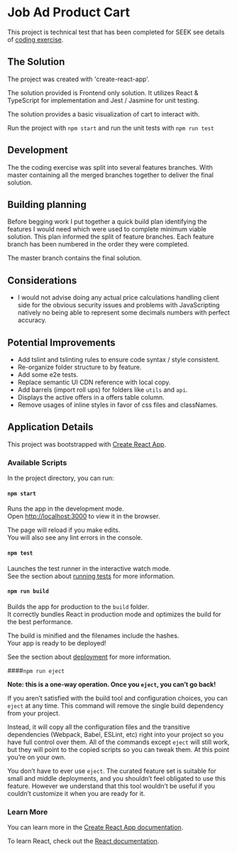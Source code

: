 
# Job Ad Product Cart

This project is technical test that has been completed for SEEK see details of [coding exercise](./docs/Software%20Engineer%20Code%20Challenge%20-%20Jan%2019.pdf).

## The Solution

The project was created with 'create-react-app'.

The solution provided is Frontend only solution. It utilizes React & TypeScript for implementation and Jest / Jasmine for unit testing.

The solution provides a basic visualization of cart to interact with.

Run the project with `npm start` and run the unit tests with `npm run test`

## Development

The the coding exercise was split into several features branches. With master containing all the merged branches together to deliver the final solution.

## Building planning
Before begging work I put together a quick build plan identifying the features I would need which were used to complete minimum viable solution. This plan informed the split of feature branches. Each feature branch has been numbered in the order they were completed.

The master branch contains the final solution.

## Considerations
*  I would not advise doing any actual price calculations handling client side for the obvious security issues and problems with JavaScripting natively no being able to represent some decimals numbers with perfect accuracy.

## Potential Improvements

* Add tslint and tslinting rules to ensure code syntax / style consistent.
* Re-organize folder structure to by feature.
* Add some e2e tests.
* Replace semantic UI CDN reference with local copy.
* Add barrels (import roll ups) for folders like `utils` and `api`.
* Displays the active offers in a offers table column.
* Remove usages of inline styles in favor of css files and classNames.
 

## Application Details

This project was bootstrapped with [Create React App](https://github.com/facebook/create-react-app).

### Available Scripts

In the project directory, you can run:

#### `npm start`

Runs the app in the development mode.<br>
Open [http://localhost:3000](http://localhost:3000) to view it in the browser.

The page will reload if you make edits.<br>
You will also see any lint errors in the console.

#### `npm test`

Launches the test runner in the interactive watch mode.<br>
See the section about [running tests](https://facebook.github.io/create-react-app/docs/running-tests) for more information.

#### `npm run build`

Builds the app for production to the `build` folder.<br>
It correctly bundles React in production mode and optimizes the build for the best performance.

The build is minified and the filenames include the hashes.<br>
Your app is ready to be deployed!

See the section about [deployment](https://facebook.github.io/create-react-app/docs/deployment) for more information.

####`npm run eject`

**Note: this is a one-way operation. Once you `eject`, you can’t go back!**

If you aren’t satisfied with the build tool and configuration choices, you can `eject` at any time. This command will remove the single build dependency from your project.

Instead, it will copy all the configuration files and the transitive dependencies (Webpack, Babel, ESLint, etc) right into your project so you have full control over them. All of the commands except `eject` will still work, but they will point to the copied scripts so you can tweak them. At this point you’re on your own.

You don’t have to ever use `eject`. The curated feature set is suitable for small and middle deployments, and you shouldn’t feel obligated to use this feature. However we understand that this tool wouldn’t be useful if you couldn’t customize it when you are ready for it.

### Learn More

You can learn more in the [Create React App documentation](https://facebook.github.io/create-react-app/docs/getting-started).

To learn React, check out the [React documentation](https://reactjs.org/).
